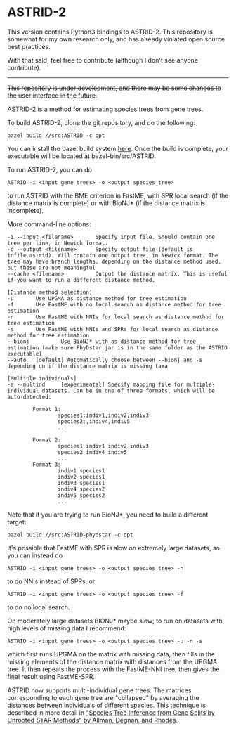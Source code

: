 # ASTRID-2

This version contains Python3 bindings to ASTRID-2. This repository is somewhat
for my own research only, and has already violated open source best practices.

With that said, feel free to contribute (although I don't see anyone contribute).

-----------------

~~This repository is under development, and there may be some changes to the user interface in the future.~~


ASTRID-2 is a method for estimating species trees from gene trees. 

To build ASTRID-2, clone the git repository, and do the following:

    bazel build //src:ASTRID -c opt

You can install the bazel build system [here](http://bazel.build). Once the build is complete, your executable will be located at bazel-bin/src/ASTRID.
   
To run ASTRID-2, you can do

    ASTRID -i <input gene trees> -o <output species tree>
    
to run ASTRID with the BME criterion in FastME, with SPR local search (if the distance matrix is complete) or with BioNJ* (if the distance matrix is incomplete).

More command-line options:

    -i --input <filename>       Specify input file. Should contain one tree per line, in Newick format.
    -o --output <filename>      Specify output file (default is infile.astrid). Will contain one output tree, in Newick format. The tree may have branch lengths, depending on the distance method used, but these are not meaningful
    --cache <filename>          Output the distance matrix. This is useful if you want to run a different distance method.  

    [Distance method selection]
    -u       Use UPGMA as distance method for tree estimation
    -f       Use FastME with no local search as distance method for tree estimation
    -n       Use FastME with NNIs for local search as distance method for tree estimation
    -s       Use FastME with NNIs and SPRs for local search as distance method for tree estimation
    --bionj          Use BioNJ* with as distance method for tree estimation (make sure PhyDstar.jar is in the same folder as the ASTRID executable)
    --auto   [default] Automatically choose between --bionj and -s depending on if the distance matrix is missing taxa

    [Multiple individuals]
    -a --multind     [experimental] Specify mapping file for multiple-individual datasets. Can be in one of three formats, which will be auto-detected:

            Format 1:
                    species1:indiv1,indiv2,indiv3
                    species2:,indiv4,indiv5
                    ...

            Format 2:
                    species1 indiv1 indiv2 indiv3
                    species2 indiv4 indiv5
                    ...
            Format 3:
                    indiv1 species1
                    indiv2 species1
                    indiv3 species1
                    indiv4 species2
                    indiv5 species2
                    ...



Note that if you are trying to run BioNJ*, you need to build a different target:

    bazel build //src:ASTRID-phydstar -c opt

It's possible that FastME with SPR is slow on extremely large datasets, so you can instead do 

    ASTRID -i <input gene trees> -o <output species tree> -n
    
to do NNIs instead of SPRs, or 

    ASTRID -i <input gene trees> -o <output species tree> -f
    
to do no local search. 

On moderately large datasets BIONJ* maybe slow; to run on datasets with high levels of missing data I recommend:

    ASTRID -i <input gene trees> -o <output species tree> -u -n -s
    
which first runs UPGMA on the matrix with missing data, then fills in the missing elements of the distance matrix with distances from the UPGMA tree.
It then repeats the process with the FastME-NNI tree, then gives the final result using FastME-SPR.

ASTRID now supports multi-individual gene trees. The matrices corresponding to each gene tree are "collapsed" by averaging the distances between individuals of different species. This technique is described in more detail in ["Species Tree Inference from Gene Splits by Unrooted STAR Methods" by Allman, Degnan, and Rhodes](https://www.ncbi.nlm.nih.gov/pmc/articles/PMC5388605/). 
